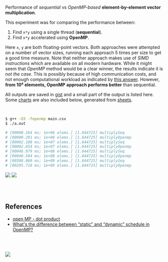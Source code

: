 Performance of *sequential* vs *OpenMP-based* **element-by-element vector multiplication**.

This experiment was for comparing the performance between:
1. Find `x*y` using a single thread (**sequential**).
2. Find `x*y` accelerated using **OpenMP**.

Here `x`, `y` are both floating-point vectors. Both approaches were attempted on
a number of vector sizes, running each approach 5 times per size to get a good
time measure. Note that neither approach makes use of *SIMD instructions* which
are available on all modern hardware. While it might seem that *OpenMP* method
would be a clear winner, the results indicate it is *not the case*. This is
possibly because of high communication costs, and not enough computational
workload as indicated by [this answer]. However, **from 10⁸ elements, OpenMP**
**approach performs better** than sequential.

All outputs are saved in [gist] and a small part of the output is listed
here. Some [charts] are also included below, generated from [sheets].

<br>

```bash
$ g++ -O3 -fopenmp main.cxx
$ ./a.out

# [00000.164 ms; 1e+06 elems.] [1.644725] multiplySeq
# [00000.291 ms; 1e+06 elems.] [1.644725] multiplyOpenmp
# [00002.108 ms; 1e+07 elems.] [1.644725] multiplySeq
# [00002.654 ms; 1e+07 elems.] [1.644725] multiplyOpenmp
# [00046.979 ms; 1e+08 elems.] [1.644725] multiplySeq
# [00040.584 ms; 1e+08 elems.] [1.644725] multiplyOpenmp
# [00398.860 ms; 1e+09 elems.] [1.644725] multiplySeq
# [00295.718 ms; 1e+09 elems.] [1.644725] multiplyOpenmp
```

[![](https://i.imgur.com/Izuc0gw.png)][sheetp]
[![](https://i.imgur.com/kGKSaG3.png)][sheetp]

<br>
<br>


## References

- [open MP - dot product][this answer]
- [What's the difference between “static” and “dynamic” schedule in OpenMP?](https://stackoverflow.com/a/10852852/1413259)

<br>
<br>

[![](https://i.imgur.com/gHjBLSG.jpg)](https://www.youtube.com/watch?v=0XTLuFpuAtE)

[this answer]: https://stackoverflow.com/a/5368572/1413259
[gist]: https://gist.github.com/wolfram77/f9dae5ec1b65ff87b65ab30deb3b1aa9
[charts]: https://photos.app.goo.gl/qfFxpy6v886ZQhja8
[sheets]: https://docs.google.com/spreadsheets/d/1IdlGlGqvn-Gprb5cpgzZU9QU3dfo3SgySajN5oDgkeQ/edit?usp=sharing
[sheetp]: https://docs.google.com/spreadsheets/d/e/2PACX-1vQvlt3NQwk-G2wh-LjDn9KhL2gbk2C9RKfW0OQRzmDw7UhoEdCx6KBTN1xuv7Svg_eTQbmjj_92SOkw/pubhtml
